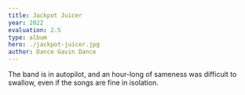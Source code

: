 ```yaml
---
title: Jackpot Juicer
year: 2022
evaluation: 2.5
type: album
hero: ./jackpot-juicer.jpg
author: Dance Gavin Dance
---
```


The band is in autopilot, and an hour-long of sameness was difficult to swallow, even if the songs are fine in isolation.
